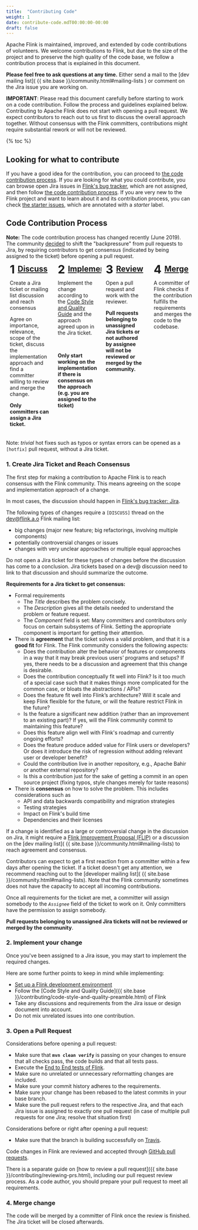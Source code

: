 ```yaml
---
title:  "Contributing Code"
weight: 1
date: contribute-code.mdT00:00:00-00:00
draft: false
---
```


Apache Flink is maintained, improved, and extended by code contributions of volunteers. We welcome contributions to Flink, but due to the size of the project and to preserve the high quality of the code base, we follow a contribution process that is explained in this document.

**Please feel free to ask questions at any time.** Either send a mail to the [dev mailing list]( {{ site.base }}/community.html#mailing-lists ) or comment on the Jira issue you are working on.

**IMPORTANT**: Please read this document carefully before starting to work on a code contribution. Follow the process and guidelines explained below. Contributing to Apache Flink does not start with opening a pull request. We expect contributors to reach out to us first to discuss the overall approach together. Without consensus with the Flink committers, contributions might require substantial rework or will not be reviewed.



{% toc %}

## Looking for what to contribute

If you have a good idea for the contribution, you can proceed to [the code contribution process](#code-contribution-process).
If you are looking for what you could contribute, you can browse open Jira issues in [Flink's bug tracker](https://issues.apache.org/jira/projects/FLINK/issues),
which are not assigned, and then follow [the code contribution process](#code-contribution-process). If you are very new
to the Flink project and want to learn about it and its contribution process, you can check
[the starter issues](https://issues.apache.org/jira/issues/?filter=12349196), which are annotated with a _starter_ label.

## Code Contribution Process

<style>
.contribute-grid {
  margin-bottom: 10px;
  display: flex;
  flex-direction: column;
  margin-left: -2px;
  margin-right: -2px;
}

.contribute-grid .column {
  margin-top: 4px;
  padding: 0 2px;
}

@media only screen and (min-width: 480px) {
  .contribute-grid {
    flex-direction: row;
    flex-wrap: wrap;
  }

  .contribute-grid .column {
    flex: 0 0 50%;
  }

  .contribute-grid .column {
    margin-top: 4px;
  }
}

@media only screen and (min-width: 960px) {
  .contribute-grid {
    flex-wrap: nowrap;
  }

  .contribute-grid .column {
    flex: 0 0 25%;
  }

}

.contribute-grid .panel {
  height: 100%;
  margin: 0;
}

.contribute-grid .panel-body {
  padding: 10px;
}

.contribute-grid h2 {
  margin: 0 0 10px 0;
  padding: 0;
  display: flex;
  align-items: flex-start;
}

.contribute-grid .number {
  margin-right: 0.25em;
  font-size: 1.5em;
  line-height: 0.9;
}
</style>


<div class="alert alert-warning" role="alert">
    <b>Note:</b> The code contribution process has changed recently (June 2019). The community <a href="https://lists.apache.org/thread.html/1e2b85d0095331606ad0411ca028f061382af08138776146589914f8@%3Cdev.flink.apache.org%3E">decided</a> to shift the "backpressure" from pull requests to Jira, by requiring contributors to get consensus (indicated by being assigned to the ticket) before opening a pull request.
</div>


<div class="contribute-grid">
  <div class="column">
    <div class="panel panel-default">
      <div class="panel-body">
        <h2><span class="number">1</span><a href="#consensus">Discuss</a></h2>
        <p>Create a Jira ticket or mailing list discussion and reach consensus</p>
        <p>Agree on importance, relevance, scope of the ticket, discuss the implementation approach and find a committer willing to review and merge the change.</p>
        <p><b>Only committers can assign a Jira ticket.</b></p>
      </div>
    </div>
  </div>
  <div class="column">
    <div class="panel panel-default">
      <div class="panel-body">
        <h2><span class="number">2</span><a href="#implement">Implement</a></h2>
        <p>Implement the change according to the <a href="{{ site.base }}/contributing/code-style-and-quality-preamble.html">Code Style and Quality Guide</a> and the approach agreed upon in the Jira ticket.</p> <br />
        <p><b>Only start working on the implementation if there is consensus on the approach (e.g. you are assigned to the ticket)</b></p>
      </div>
    </div>
  </div>
  <div class="column">
    <div class="panel panel-default">
      <div class="panel-body">
        <h2><span class="number">3</span><a href="#review">Review</a></h2>
        <p>Open a pull request and work with the reviewer.</p>
        <p><b>Pull requests belonging to unassigned Jira tickets or not authored by assignee will not be reviewed or merged by the community.</b></p>
      </div>
    </div>
  </div>
  <div class="column">
    <div class="panel panel-default">
      <div class="panel-body">
        <h2><span class="number">4</span><a href="#merge">Merge</a></h2>
        <p>A committer of Flink checks if the contribution fulfills the requirements and merges the code to the codebase.</p>
      </div>
    </div>
  </div>
</div>

<div class="row">
  <div class="col-sm-12">
    <div class="panel panel-default">
      <div class="panel-body">
        Note: <i>trivial</i> hot fixes such as typos or syntax errors can be opened as a <code>[hotfix]</code> pull request, without a Jira ticket.
      </div>
    </div>
  </div>
</div>



<a name="consensus"></a>

### 1. Create Jira Ticket and Reach Consensus


The first step for making a contribution to Apache Flink is to reach consensus with the Flink community. This means agreeing on the scope and implementation approach of a change.

In most cases, the discussion should happen in [Flink's bug tracker: Jira](https://issues.apache.org/jira/projects/FLINK/summary). 

The following types of changes require a `[DISCUSS]` thread on the dev@flink.a.o Flink mailing list:

 - big changes (major new feature; big refactorings, involving multiple components)
 - potentially controversial changes or issues
 - changes with very unclear approaches or multiple equal approaches

 Do not open a Jira ticket for these types of changes before the discussion has come to a conclusion.
 Jira tickets based on a dev@ discussion need to link to that discussion and should summarize the outcome.



**Requirements for a Jira ticket to get consensus:**

  - Formal requirements
     - The *Title* describes the problem concisely.
     - The *Description* gives all the details needed to understand the problem or feature request.
     - The *Component* field is set: Many committers and contributors only focus on certain subsystems of Flink. Setting the appropriate component is important for getting their attention.
  - There is **agreement** that the ticket solves a valid problem, and that it is a **good fit** for Flink.
    The Flink community considers the following aspects:
     - Does the contribution alter the behavior of features or components in a way that it may break previous users’ programs and setups? If yes, there needs to be a discussion and agreement that this change is desirable.
     - Does the contribution conceptually fit well into Flink? Is it too much of a special case such that it makes things more complicated for the common case, or bloats the abstractions / APIs?
     - Does the feature fit well into Flink’s architecture? Will it scale and keep Flink flexible for the future, or will the feature restrict Flink in the future?
     - Is the feature a significant new addition (rather than an improvement to an existing part)? If yes, will the Flink community commit to maintaining this feature?
     - Does this feature align well with Flink's roadmap and currently ongoing efforts?
     - Does the feature produce added value for Flink users or developers? Or does it introduce the risk of regression without adding relevant user or developer benefit?
     - Could the contribution live in another repository, e.g., Apache Bahir or another external repository?
     - Is this a contribution just for the sake of getting a commit in an open source project (fixing typos, style changes merely for taste reasons)
  - There is **consensus** on how to solve the problem. This includes considerations such as
    - API and data backwards compatibility and migration strategies
    - Testing strategies
    - Impact on Flink's build time
    - Dependencies and their licenses

If a change is identified as a large or controversial change in the discussion on Jira, it might require a [Flink Improvement Proposal (FLIP)](https://cwiki.apache.org/confluence/display/FLINK/Flink+Improvement+Proposals) or a discussion on the [dev mailing list]( {{ site.base }}/community.html#mailing-lists) to reach agreement and consensus.

Contributors can expect to get a first reaction from a committer within a few days after opening the ticket. If a ticket doesn't get any attention, we recommend reaching out to the [developer mailing list]( {{ site.base }}/community.html#mailing-lists). Note that the Flink community sometimes does not have the capacity to accept all incoming contributions.


Once all requirements for the ticket are met, a committer will assign somebody to the *`Assignee`* field of the ticket to work on it.
Only committers have the permission to assign somebody.

**Pull requests belonging to unassigned Jira tickets will not be reviewed or merged by the community**.


<a name="implement"></a>

### 2. Implement your change

Once you've been assigned to a Jira issue, you may start to implement the required changes.

Here are some further points to keep in mind while implementing:

- [Set up a Flink development environment](https://cwiki.apache.org/confluence/display/FLINK/Setting+up+a+Flink+development+environment)
- Follow the [Code Style and Quality Guide]({{ site.base }}/contributing/code-style-and-quality-preamble.html) of Flink
- Take any discussions and requirements from the Jira issue or design document into account.
- Do not mix unrelated issues into one contribution.


<a name="review"></a>

### 3. Open a Pull Request

Considerations before opening a pull request:

 - Make sure that **`mvn clean verify`** is passing on your changes to ensure that all checks pass, the code builds and that all tests pass.
 - Execute the [End to End tests of Flink](https://github.com/apache/flink/tree/master/flink-end-to-end-tests#running-tests).
 - Make sure no unrelated or unnecessary reformatting changes are included.
 - Make sure your commit history adheres to the requirements.
 - Make sure your change has been rebased to the latest commits in your base branch.
 - Make sure the pull request refers to the respective Jira, and that each Jira issue is assigned to exactly one pull request (in case of multiple pull requests for one Jira; resolve that situation first)
 
 Considerations before or right after opening a pull request:

 - Make sure that the branch is building successfully on [Travis](https://travis-ci.org/).

Code changes in Flink are reviewed and accepted through [GitHub pull requests](https://help.github.com/en/articles/creating-a-pull-request).

There is a separate guide on [how to review a pull request]({{ site.base }}/contributing/reviewing-prs.html), including our pull request review process. As a code author, you should prepare your pull request to meet all requirements.







<a name="merge"></a>

### 4. Merge change

The code will be merged by a committer of Flink once the review is finished. The Jira ticket will be closed afterwards.

